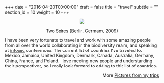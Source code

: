 +++
date = "2016-04-20T00:00:00"
draft = false
title = "travel"
subtitle = ""
section_id = 10
weight = 10
+++

<div align="center" alt="Two spires, Berlin, Germany" title="Two Spires, Berlin, Germany"><img src="img/travel.png">
    <cap class="photo-cap">
        <p class="cap">
            Two Spires (Berlin, Germany, 2009)
        </p>
    </cap>
</div>

I have been very fortunate to travel and work with some amazing people from all over the world collaborating in the biodiversity realm, and speaking at <a href="https://en.wikipedia.org/wiki/Information_security">infosec</a> conferences. The current list of countries I've traveled to: Mexico, Jamaica, United Kingdom, Denmark, Canada, Australia, Germany, China, France, and Poland. I love meeting new people and understanding their perspectives, so I really look forward to adding to this list of countries.

<div align="right">More <a href="https://flickr.com/photos/fak3r/sets/">Pictures from my trips</a> 
